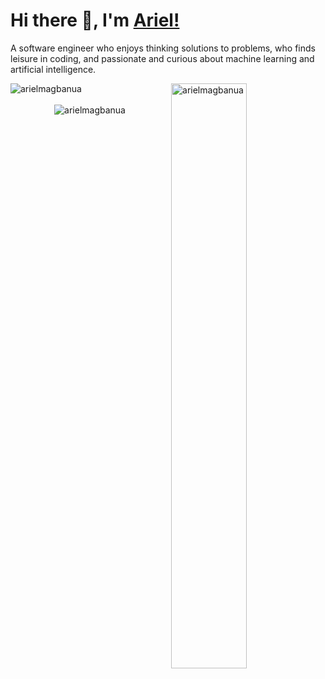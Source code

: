 # Hi there 👋, I'm [Ariel!](https://arielmagbanua.com/)

A software engineer who enjoys thinking solutions to problems, who finds leisure in coding, and passionate and curious about machine learning and artificial intelligence. 

<p><img align="left" style="margin-bottom: 15px" src="https://github-readme-stats.vercel.app/api/top-langs?username=arielmagbanua&theme=dark&layout=compact" alt="arielmagbanua"/></p>
<p><img align="right" style="max-width: 49%"; width="49%; margin-bottom: 15px" src="https://github-readme-stats.vercel.app/api?username=arielmagbanua&show_icons=true&include_all_commits=true&count_private=true&theme=dark" alt="arielmagbanua"/></p>
<br/>
<br/>
<div align="center"><img align="center" src="https://github-readme-streak-stats.herokuapp.com?user=arielmagbanua&theme=dark&border=FFFFFF" alt="arielmagbanua"/></div>
<br>
